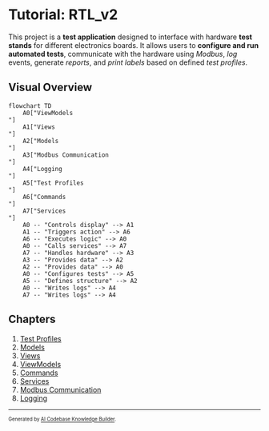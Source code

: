 # Tutorial: RTL_v2

This project is a **test application** designed to interface with hardware **test stands** for different electronics boards. It allows users to **configure and run automated tests**, communicate with the hardware using *Modbus*, *log* events, generate *reports*, and *print labels* based on defined *test profiles*.


## Visual Overview

```mermaid
flowchart TD
    A0["ViewModels
"]
    A1["Views
"]
    A2["Models
"]
    A3["Modbus Communication
"]
    A4["Logging
"]
    A5["Test Profiles
"]
    A6["Commands
"]
    A7["Services
"]
    A0 -- "Controls display" --> A1
    A1 -- "Triggers action" --> A6
    A6 -- "Executes logic" --> A0
    A0 -- "Calls services" --> A7
    A7 -- "Handles hardware" --> A3
    A3 -- "Provides data" --> A2
    A2 -- "Provides data" --> A0
    A0 -- "Configures tests" --> A5
    A5 -- "Defines structure" --> A2
    A0 -- "Writes logs" --> A4
    A7 -- "Writes logs" --> A4
```

## Chapters

1. [Test Profiles
](01_test_profiles_.md)
2. [Models
](02_models_.md)
3. [Views
](03_views_.md)
4. [ViewModels
](04_viewmodels_.md)
5. [Commands
](05_commands_.md)
6. [Services
](06_services_.md)
7. [Modbus Communication
](07_modbus_communication_.md)
8. [Logging
](08_logging_.md)

---

<sub><sup>Generated by [AI Codebase Knowledge Builder](https://github.com/The-Pocket/Tutorial-Codebase-Knowledge).</sup></sub>
